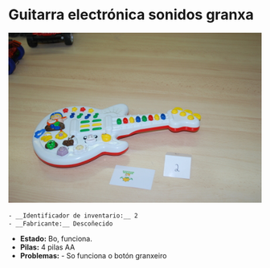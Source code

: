 # Guitarra electrónica sonidos granxa
	
![Guitarra electrónica](fotos/01.jpg)

	- __Identificador de inventario:__ 2
	- __Fabricante:__ Descoñecido
  - __Estado:__ Bo, funciona.
  - __Pilas:__ 4 pilas AA
  - __Problemas:__
		- So funciona o botón granxeiro
